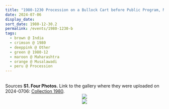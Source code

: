 ```yaml
---
title: "1980-1230 Procession on a Bullock Cart before Public Program, Musalawāḍī (10 kms NE of Rāhurī), Maharashtra, India"
date: 2024-07-06
display_date: 
sort_date: 1980-12-30.2
permalink: /events/1980-1230-b
tags:
  - brown @ India
  - crimson @ 1980
  - deeppink @ Other
  - green @ 1980-12
  - maroon @ Maharashtra
  - orange @ Musalawadi
  - peru @ Procession
---
```


<br>

<wave-list>
  <list-title color="DarkSeaGreen" width="40">Sources</list-title>
  <list-item color="BlanchedAlmond"  width="280"><b>S1. Four Photos.</b> Link to the gallery where they were uploaded on 2024-0706: <a href="https://eternalmoments.smugmug.com/Collections/Raj-Kunwar-Raul-Collection/1980">Collection 1980</a>.</list-item>
</wave-list>

<div style="text-align: center"><img src="https://pub-bcc3cbe9b1e94ba1ac28915f7a3900fa.r2.dev/1980-1230-b_Procession_on_a_Bullock_Cart_before_Public_Program_Musalawadi_(10_kms_NE_of_Rahuri)_Maharashtra_India_01_(from_tif)_(Mahipalsingh_Jaisingh_Raul_Collection_scanned_by_Ankit_Khare).jpg" /></div>

<div style="text-align: center"><img src="https://pub-bcc3cbe9b1e94ba1ac28915f7a3900fa.r2.dev/1980-1230-b_Procession_on_a_Bullock_Cart_before_Public_Program_Musalawadi_(10_kms_NE_of_Rahuri)_Maharashtra_India_04_(from_tif)_(Mahipalsingh_Jaisingh_Raul_Collection_scanned_by_Ankit_Khare).jpg" /></div>
